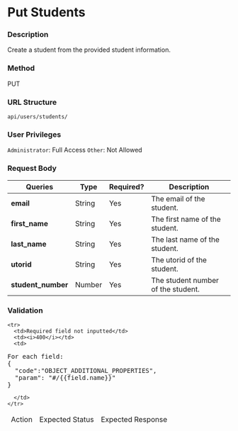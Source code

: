 Put Students
===
### Description
Create a student from the provided student information.

### Method
PUT

### URL Structure
`api/users/students/`

### User Privileges
`Administrator`: Full Access
`Other`: Not Allowed

### Request Body
| Queries            | Type    | Required? |  Description                       |
|--------------------|---------|-----------|------------------------------------|
| **email**          | String  | Yes       |  The email of the student.         |
| **first_name**     | String  | Yes       |  The first name of the student.    |
| **last_name**      | String  | Yes       |  The last name of the student.     |
| **utorid**         | String  | Yes       |  The utorid of the student.        |
| **student_number** | Number  | Yes       |  The student number of the student.|

### Validation
<table>
  <thead>
    <tr>
      <td>Action</td>
      <td>Expected Status</td>
      <td>Expected Response</td>
    </tr>
  </thead>

  <tbody>

    <tr>
      <td>Required field not inputted</td>
      <td><i>400</i></td>
      <td>
<pre>
For each field:
{
  "code":"OBJECT_ADDITIONAL_PROPERTIES",
  "param": "#/{{field.name}}" 
}
</pre>
      </td>
    </tr>
  </tbody>
</table>